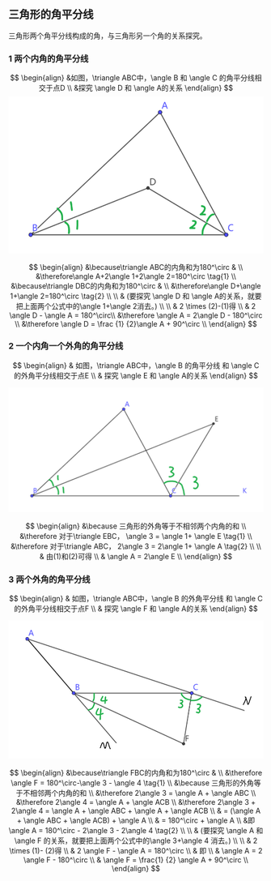 ## 三角形的角平分线

三角形两个角平分线构成的角，与三角形另一个角的关系探究。

### 1 两个内角的角平分线

$$
\begin{align}
&如图，\triangle ABC中，\angle B 和 \angle C 的角平分线相交于点D \\
&探究 \angle D 和 \angle A的关系
\end{align}
$$
![](../imgs/11/1-1.png)


$$
\begin{align}
&\because\triangle ABC的内角和为180^\circ & \\
&\therefore\angle A+2\angle 1+2\angle 2=180^\circ  \tag{1} \\
&\because\triangle DBC的内角和为180^\circ & \\
&\therefore\angle D+\angle 1+\angle 2=180^\circ \tag{2} \\
\\
& (要探究 \angle D 和 \angle A的关系，就要把上面两个公式中的\angle 1+\angle 2消去。) \\
\\
& 2 \times (2)-(1)得 \\
& 2  \angle D - \angle A = 180^\circ\\
&\therefore \angle A = 2\angle D - 180^\circ \\
&\therefore \angle D = \frac {1} {2}\angle A + 90^\circ \\
\end{align}
$$


### 2 一个内角一个外角的角平分线

$$
\begin{align}
& 如图，\triangle ABC中，\angle B 的角平分线 和 \angle C 的外角平分线相交于点E \\
& 探究 \angle E 和 \angle A的关系
\end{align}
$$

![](../imgs/11/1-2.png)


$$
\begin{align}
&\because 三角形的外角等于不相邻两个内角的和 \\
&\therefore 对于\triangle EBC， \angle 3 = \angle 1+ \angle E \tag{1} \\
&\therefore 对于\triangle ABC， 2\angle 3 = 2\angle 1+ \angle A \tag{2} \\
\\
& 由(1)和(2)可得 \\
& \angle A = 2\angle E \\
\end{align}
$$

### 3 两个外角的角平分线

$$
\begin{align}
& 如图，\triangle ABC中，\angle B 的外角平分线 和 \angle C 的外角平分线相交于点F \\
& 探究 \angle F 和 \angle A的关系
\end{align}
$$

![](../imgs/11/1-3.png)

$$
\begin{align}
&\because\triangle FBC的内角和为180^\circ & \\
&\therefore \angle F = 180^\circ-\angle 3 - \angle 4 \tag{1} \\
&\because 三角形的外角等于不相邻两个内角的和 \\
&\therefore 2\angle 3 = \angle A + \angle ABC  \\
&\therefore 2\angle 4 = \angle A + \angle ACB  \\
&\therefore 2\angle 3 + 2\angle 4 = \angle A + \angle ABC + \angle A + \angle ACB \\
& = (\angle A + \angle ABC + \angle ACB) + \angle A \\
& = 180^\circ +  \angle A \\
&即 \angle A = 180^\circ - 2\angle 3 - 2\angle 4
\tag{2} \\
\\
& (要探究 \angle A 和 \angle F 的关系，就要把上面两个公式中的\angle 3+\angle 4 消去。) \\
\\
& 2 \times (1)- (2)得 \\
& 2 \angle F - \angle A = 180^\circ \\
& 即 \\
& \angle A = 2 \angle F - 180^\circ \\
& \angle F = \frac{1} {2} \angle A + 90^\circ \\
\end{align}
$$
